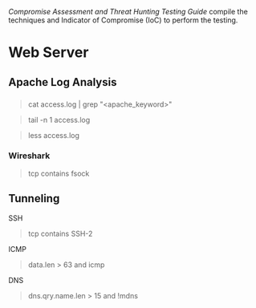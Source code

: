 *Compromise Assessment and Threat Hunting Testing Guide* compile the techniques and Indicator of Compromise (IoC) to perform the testing.  
# Web Server
## Apache Log Analysis
### 
> cat access.log | grep "<apache_keyword>"

> tail -n 1 access.log 

> less access.log

### Wireshark
> tcp contains fsock


## Tunneling
SSH
> tcp contains SSH-2

ICMP
> data.len > 63 and icmp

DNS
> dns.qry.name.len > 15 and !mdns
